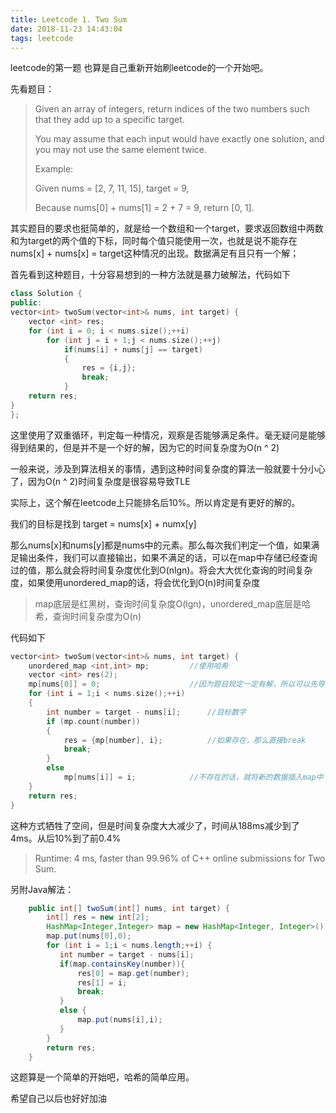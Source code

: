 ```yaml
---
title: Leetcode 1. Two Sum
date: 2018-11-23 14:43:04
tags: leetcode
---
```


leetcode的第一题
也算是自己重新开始刷leetcode的一个开始吧。

先看题目：
> Given an array of integers, return indices of the two numbers such that they add up to a specific target.
>
>  You may assume that each input would have exactly one solution, and you may not use the same element twice.
>
>  Example:
>
>  Given nums = [2, 7, 11, 15], target = 9,
>
>  Because nums[0] + nums[1] = 2 + 7 = 9,
>  return [0, 1].

其实题目的要求也挺简单的，就是给一个数组和一个target，要求返回数组中两数和为target的两个值的下标，同时每个值只能使用一次，也就是说不能存在 nums[x] + nums[x] = target这种情况的出现。数据满足有且只有一个解；

首先看到这种题目，十分容易想到的一种方法就是暴力破解法，代码如下

```c++
class Solution {
public:
vector<int> twoSum(vector<int>& nums, int target) {
    vector <int> res;
    for (int i = 0; i < nums.size();++i)
        for (int j = i + 1;j < nums.size();++j)
            if(nums[i] + nums[j] == target)
            {
                res = {i,j};
                break;
            }
    return res;
}
};
```
这里使用了双重循环，判定每一种情况，观察是否能够满足条件。毫无疑问是能够得到结果的，但是并不是一个好的解，因为它的时间复杂度为O(n ^ 2)

一般来说，涉及到算法相关的事情，遇到这种时间复杂度的算法一般就要十分小心了，因为O(n ^ 2)时间复杂度是很容易导致TLE

实际上，这个解在leetcode上只能排名后10%。所以肯定是有更好的解的。

我们的目标是找到 target = nums[x] + numx[y]

那么nums[x]和nums[y]都是nums中的元素。那么每次我们判定一个值，如果满足输出条件，我们可以直接输出，如果不满足的话，可以在map中存储已经查询过的值，那么就会将时间复杂度优化到O(nlgn)。将会大大优化查询的时间复杂度，如果使用unordered_map的话，将会优化到O(n)时间复杂度

> map底层是红黑树，查询时间复杂度O(lgn)，unordered_map底层是哈希，查询时间复杂度为O(n)


代码如下
```c
vector<int> twoSum(vector<int>& nums, int target) {
    unordered_map <int,int> mp;         //使用哈希
    vector <int> res(2);
    mp[nums[0]] = 0;                    //因为题目规定一定有解，所以可以先导入第一个元素
    for (int i = 1;i < nums.size();++i)
    {
        int number = target - nums[i];      //目标数字
        if (mp.count(number))
        {
            res = {mp[number], i};          //如果存在，那么直接break
            break;
        }
        else 
            mp[nums[i]] = i;            //不存在的话，就将新的数据插入map中
    }
    return res;
}
```

这种方式牺牲了空间，但是时间复杂度大大减少了，时间从188ms减少到了4ms。从后10%到了前0.4%

> Runtime: 4 ms, faster than 99.96% of C++ online submissions for Two Sum.


另附Java解法：
```java
    public int[] twoSum(int[] nums, int target) {
        int[] res = new int[2];
        HashMap<Integer,Integer> map = new HashMap<Integer, Integer>();
        map.put(nums[0],0);
        for (int i = 1;i < nums.length;++i) {
           int number = target - nums[i];
           if(map.containsKey(number)){
               res[0] = map.get(number);
               res[1] = i;
               break;
           }
           else {
               map.put(nums[i],i);
           }
        }
        return res;
    }

```

这题算是一个简单的开始吧，哈希的简单应用。

希望自己以后也好好加油
